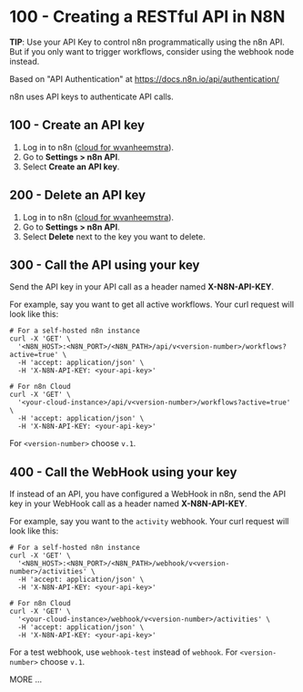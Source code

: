 # 100 - Creating a RESTful API in N8N

**TIP**: Use your API Key to control n8n programmatically using the n8n API. But if you only want to trigger workflows, consider using the webhook node instead.

Based on "API Authentication" at https://docs.n8n.io/api/authentication/

n8n uses API keys to authenticate API calls.

## 100 - Create an API key

1. Log in to n8n ([cloud for wvanheemstra](https://wvanheemstra.app.n8n.cloud)).
2. Go to **Settings > n8n API**.
3. Select **Create an API key**.

## 200 - Delete an API key

1. Log in to n8n ([cloud for wvanheemstra](https://wvanheemstra.app.n8n.cloud)).
2. Go to **Settings > n8n API**.
3. Select **Delete** next to the key you want to delete.

## 300 - Call the API using your key

Send the API key in your API call as a header named **X-N8N-API-KEY**.

For example, say you want to get all active workflows. Your curl request will look like this:

```
# For a self-hosted n8n instance
curl -X 'GET' \
  '<N8N_HOST>:<N8N_PORT>/<N8N_PATH>/api/v<version-number>/workflows?active=true' \
  -H 'accept: application/json' \
  -H 'X-N8N-API-KEY: <your-api-key>'

# For n8n Cloud
curl -X 'GET' \
  '<your-cloud-instance>/api/v<version-number>/workflows?active=true' \
  -H 'accept: application/json' \
  -H 'X-N8N-API-KEY: <your-api-key>'
```

For ```<version-number>``` choose ```v.1```.

## 400 - Call the WebHook using your key

If instead of an API, you have configured a WebHook in n8n, send the API key in your WebHook call as a header named **X-N8N-API-KEY**.

For example, say you want to the ```activity``` webhook. Your curl request will look like this:

```
# For a self-hosted n8n instance
curl -X 'GET' \
  '<N8N_HOST>:<N8N_PORT>/<N8N_PATH>/webhook/v<version-number>/activities' \
  -H 'accept: application/json' \
  -H 'X-N8N-API-KEY: <your-api-key>'

# For n8n Cloud
curl -X 'GET' \
  '<your-cloud-instance>/webhook/v<version-number>/activities' \
  -H 'accept: application/json' \
  -H 'X-N8N-API-KEY: <your-api-key>'
```
For a test webhook, use ```webhook-test``` instead of ```webhook```.
For ```<version-number>``` choose ```v.1```.

MORE ...

